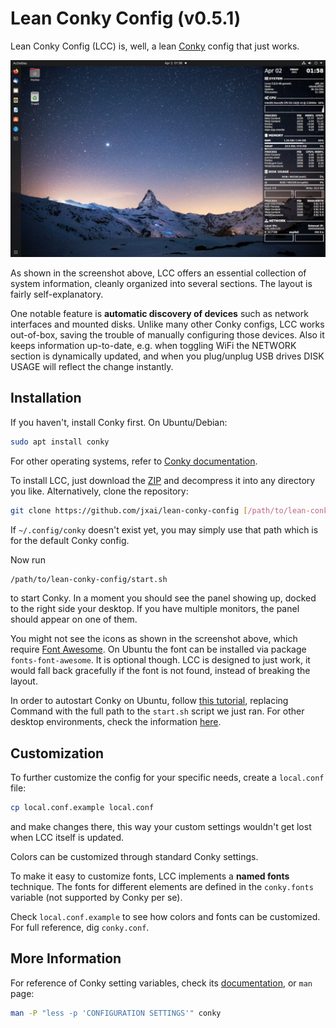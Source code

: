 # Lean Conky Config (v0.5.1)

Lean Conky Config (LCC) is, well, a lean [Conky](https://github.com/brndnmtthws/conky/wiki) config that just works.

![Screenshot](./screenshot.jpg?raw=true "Screenshot")

As shown in the screenshot above, LCC offers an essential collection of system information, cleanly organized into several sections. The layout is fairly self-explanatory.

One notable feature is **automatic discovery of devices** such as network interfaces and mounted disks. Unlike many other Conky configs, LCC works out-of-box, saving the trouble of manually configuring those devices. Also it keeps information up-to-date, e.g. when toggling WiFi the NETWORK section is dynamically updated, and when you plug/unplug USB drives DISK USAGE will reflect the change instantly.

## Installation
If you haven't, install Conky first. On Ubuntu/Debian:
``` bash
sudo apt install conky
```
For other operating systems, refer to [Conky documentation](https://github.com/brndnmtthws/conky/wiki/Installation).

To install LCC, just download the [ZIP](https://github.com/jxai/lean-conky-config/archive/master.zip) and decompress it into any directory you like. Alternatively, clone the repository:
``` bash
git clone https://github.com/jxai/lean-conky-config [/path/to/lean-conky-config]
```

If `~/.config/conky` doesn't exist yet, you may simply use that path which is for the default Conky config.

Now run
``` bash
/path/to/lean-conky-config/start.sh
```
to start Conky. In a moment you should see the panel showing up, docked to the right side your desktop. If you have multiple monitors, the panel should appear on one of them.

You might not see the icons as shown in the screenshot above, which require [Font Awesome](https://fontawesome.com/). On Ubuntu the font can be installed via package `fonts-font-awesome`. It is optional though. LCC is designed to just work, it would fall back gracefully if the font is not found, instead of breaking the layout.

In order to autostart Conky on Ubuntu, follow [this tutorial](https://linuxconfig.org/ubuntu-20-04-system-monitoring-with-conky-widgets#h2-enable-conky-to-start-at-boot), replacing Command with the full path to the `start.sh` script we just ran. For other desktop environments, check the information [here](https://wiki.archlinux.org/index.php/Autostarting#On_desktop_environment_startup).

## Customization
To further customize the config for your specific needs, create a `local.conf` file:
``` bash
cp local.conf.example local.conf
```
and make changes there, this way your custom settings wouldn't get lost when LCC itself is updated.

Colors can be customized through standard Conky settings.

To make it easy to customize fonts, LCC implements a **named fonts** technique. The fonts for different elements are defined in the `conky.fonts` variable (not supported by Conky per se).

Check `local.conf.example` to see how colors and fonts can be customized. For full reference, dig `conky.conf`.

## More Information
For reference of Conky setting variables, check its [documentation](http://conky.sourceforge.net/config_settings.html), or `man` page:
``` bash
man -P "less -p 'CONFIGURATION SETTINGS'" conky 
```
